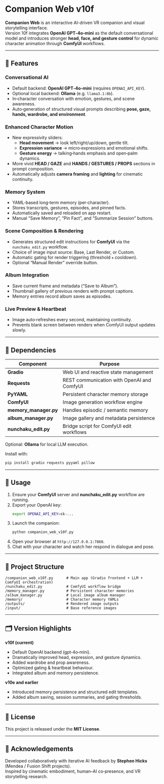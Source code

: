 
# Companion Web v10f

**Companion Web** is an interactive AI-driven VR companion and visual storytelling interface.  
Version 10f integrates **OpenAI GPT‑4o‑mini** as the default conversational model and introduces stronger **head, face, and gesture control** for dynamic character animation through **ComfyUI** workflows.

---

## 🌟 Features

### Conversational AI
- Default backend: **OpenAI GPT‑4o‑mini** (requires `OPENAI_API_KEY`).
- Optional local backend: **Ollama** (e.g. `llama3.1:8b`).
- In‑character conversation with emotion, gestures, and scene awareness.
- Auto‑generation of structured visual prompts describing **pose, gaze, hands, wardrobe, and environment**.

### Enhanced Character Motion
- New expressivity sliders:
  - **Head movement** → look left/right/up/down, gentle tilt.
  - **Expression variance** → micro‑expressions and emotional shifts.
  - **Gesture energy** → talking‑hands emphasis and open‑palm dynamics.
- More vivid **HEAD / GAZE** and **HANDS / GESTURES / PROPS** sections in prompt composition.
- Automatically adjusts **camera framing** and **lighting** for cinematic continuity.

### Memory System
- YAML‑based long‑term memory (per‑character).
- Stores transcripts, gestures, episodes, and pinned facts.
- Automatically saved and reloaded on app restart.
- Manual “Save Memory”, “Pin Fact”, and “Summarize Session” buttons.

### Scene Composition & Rendering
- Generates structured edit instructions for **ComfyUI** via the `nunchaku_edit.py` workflow.
- Choice of image input source: Base, Last Render, or Custom.
- Automatic gating for render triggering (threshold + cooldown).
- Optional “Manual Render” override button.

### Album Integration
- Save current frame and metadata (“Save to Album”).
- Thumbnail gallery of previous renders with prompt captions.
- Memory entries record album saves as episodes.

### Live Preview & Heartbeat
- Image auto‑refreshes every second, maintaining continuity.
- Prevents blank screen between renders when ComfyUI output updates slowly.

---

## 🧠 Dependencies

| Component | Purpose |
|------------|----------|
| **Gradio** | Web UI and reactive state management |
| **Requests** | REST communication with OpenAI and ComfyUI |
| **PyYAML** | Persistent character memory storage |
| **ComfyUI** | Image generation workflow engine |
| **memory_manager.py** | Handles episodic / semantic memory |
| **album_manager.py** | Image gallery and metadata persistence |
| **nunchaku_edit.py** | Bridge script for ComfyUI edit workflows |

Optional: **Ollama** for local LLM execution.

Install with:
```bash
pip install gradio requests pyyaml pillow
```

---

## 🚀 Usage

1. Ensure your **ComfyUI** server and **nunchaku_edit.py** workflow are running.
2. Export your OpenAI key:
   ```bash
   export OPENAI_API_KEY=sk-...
   ```
3. Launch the companion:
   ```bash
   python companion_web_v10f.py
   ```
4. Open your browser at `http://127.0.0.1:7860`.
5. Chat with your character and watch her respond in dialogue and pose.

---

## 🧩 Project Structure

```
/companion_web_v10f.py      # Main app (Gradio frontend + LLM + ComfyUI orchestration)
/nunchaku_edit.py           # ComfyUI workflow bridge
/memory_manager.py          # Persistent character memories
/album_manager.py           # Local image album manager
/memory/                    # Character memory YAMLs
/outputs/                   # Rendered image outputs
/input/                     # Base reference images
```

---

## 🗂️ Version Highlights

**v10f (current)**
- Default OpenAI backend (gpt‑4o‑mini).
- Dramatically improved head, expression, and gesture dynamics.
- Added wardrobe and prop awareness.
- Optimized gating & heartbeat behaviour.
- Integrated album and memory persistence.

**v10e and earlier**
- Introduced memory persistence and structured edit templates.
- Added album saving, session summaries, and gating thresholds.

---

## 📄 License

This project is released under the **MIT License**.

---

## 💬 Acknowledgements

Developed collaboratively with iterative AI feedback by **Stephen Hicks** (Mendea / Fusion Shift projects).  
Inspired by cinematic embodiment, human–AI co‑presence, and VR storytelling research.
